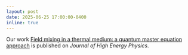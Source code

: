 ```yaml
---
layout: post
date: 2025-06-25 17:00:00-0400
inline: true
---
```


Our work [Field mixing in a thermal medium: a quantum master equation approach](https://link.springer.com/article/10.1007/JHEP06(2025)216) is published on *Journal of High Energy Physics*.